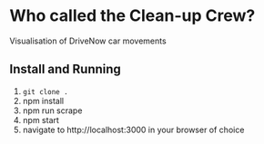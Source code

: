 # Who called the Clean-up Crew?

Visualisation of DriveNow car movements

## Install and Running

1. `git clone .`
2. npm install
3. npm run scrape
4. npm start
5. navigate to http://localhost:3000 in your browser of choice


